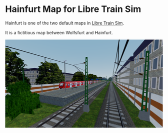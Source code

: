 # Hainfurt Map for Libre Train Sim

Hainfurt is one of the two default maps in [Libre Train Sim](https://github.com/Libre-TrainSim/Libre-TrainSim).

It is a fictitious map between Wolfsfurt and Hainfurt.

![](Worlds/Hainfurt/screenshot.png)
